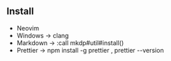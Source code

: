 ## Install
-   Neovim
-   Windows -> clang
-   Markdown -> :call mkdp#util#install()
-   Prettier -> npm install -g prettier , prettier --version
